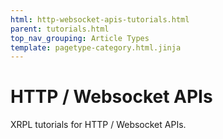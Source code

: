 ```yaml
---
html: http-websocket-apis-tutorials.html
parent: tutorials.html
top_nav_grouping: Article Types
template: pagetype-category.html.jinja
---
```

# HTTP / Websocket APIs

XRPL tutorials for HTTP / Websocket APIs.